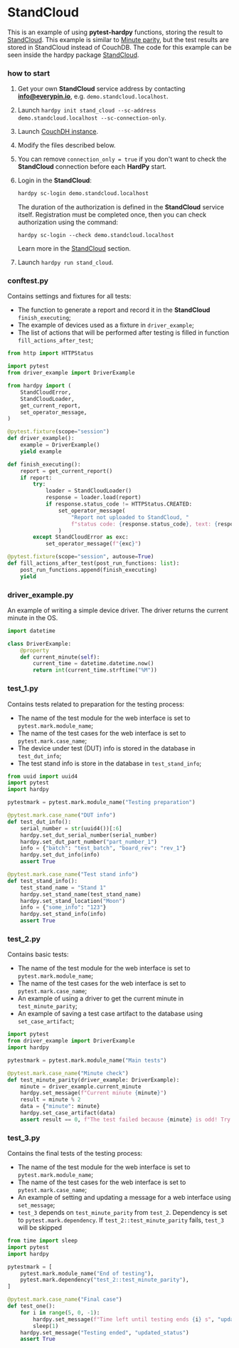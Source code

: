 # StandCloud

This is an example of using **pytest-hardpy** functions, storing
the result to [StandCloud](./../documentation/stand_cloud.md).
This example is similar to [Minute parity](./minute_parity.md),
but the test results are stored in StandCloud instead of CouchDB.
The code for this example can be seen inside the hardpy package
[StandCloud](https://github.com/everypinio/hardpy/tree/main/examples/stand_cloud).


### how to start

1. Get your own **StandCloud** service address by contacting **info@everypin.io**, e.g. `demo.standcloud.localhost`.
2. Launch `hardpy init stand_cloud --sc-address demo.standcloud.localhost --sc-connection-only`.
3. Launch [CouchDH instance](../documentation/database.md#couchdb-instance).
4. Modify the files described below.
5. You can remove `connection_only = true` if you don't want to check the
    **StandCloud** connection before each **HardPy** start.
6. Login in the **StandCloud**:
    ```bash
    hardpy sc-login demo.standcloud.localhost
    ```

    The duration of the authorization is defined in the **StandCloud** service itself.
    Registration must be completed once, then you can check authorization
    using the command:
    ```
    hardpy sc-login --check demo.standcloud.localhost
    ```

    Learn more in the [StandCloud](./../documentation/stand_cloud.md) section.


7. Launch `hardpy run stand_cloud`.

### conftest.py

Contains settings and fixtures for all tests:

- The function to generate a report and record it in the **StandCloud** `finish_executing`;
- The example of devices used as a fixture in `driver_example`;
- The list of actions that will be performed after testing is filled in function `fill_actions_after_test`;

```python
from http import HTTPStatus

import pytest
from driver_example import DriverExample

from hardpy import (
    StandCloudError,
    StandCloudLoader,
    get_current_report,
    set_operator_message,
)

@pytest.fixture(scope="session")
def driver_example():
    example = DriverExample()
    yield example

def finish_executing():
    report = get_current_report()
    if report:
        try:
            loader = StandCloudLoader()
            response = loader.load(report)
            if response.status_code != HTTPStatus.CREATED:
                set_operator_message(
                    "Report not uploaded to StandCloud, "
                    f"status code: {response.status_code}, text: {response.text}",
                )
        except StandCloudError as exc:
            set_operator_message(f"{exc}")

@pytest.fixture(scope="session", autouse=True)
def fill_actions_after_test(post_run_functions: list):
    post_run_functions.append(finish_executing)
    yield
```

### driver_example.py

An example of writing a simple device driver.
The driver returns the current minute in the OS.

```python
import datetime

class DriverExample:
    @property
    def current_minute(self):
        current_time = datetime.datetime.now()
        return int(current_time.strftime("%M"))
```

### test_1.py

Contains tests related to preparation for the testing process:

- The name of the test module for the web interface is set to `pytest.mark.module_name`;
- The name of the test cases for the web interface is set to `pytest.mark.case_name`;
- The device under test (DUT) info is stored in the database in `test_dut_info`;
- The test stand info is store in the database in `test_stand_info`;

```python
from uuid import uuid4
import pytest
import hardpy

pytestmark = pytest.mark.module_name("Testing preparation")

@pytest.mark.case_name("DUT info")
def test_dut_info():
    serial_number = str(uuid4())[:6]
    hardpy.set_dut_serial_number(serial_number)
    hardpy.set_dut_part_number("part_number_1")
    info = {"batch": "test_batch", "board_rev": "rev_1"}
    hardpy.set_dut_info(info)
    assert True

@pytest.mark.case_name("Test stand info")
def test_stand_info():
    test_stand_name = "Stand 1"
    hardpy.set_stand_name(test_stand_name)
    hardpy.set_stand_location("Moon")
    info = {"some_info": "123"}
    hardpy.set_stand_info(info)
    assert True
```

### test_2.py

Contains basic tests:

- The name of the test module for the web interface is set to `pytest.mark.module_name`;
- The name of the test cases for the web interface is set to `pytest.mark.case_name`;
- An example of using a driver to get the current minute in `test_minute_parity`;
- An example of saving a test case artifact to the database using `set_case_artifact`;

```python
import pytest
from driver_example import DriverExample
import hardpy

pytestmark = pytest.mark.module_name("Main tests")

@pytest.mark.case_name("Minute check")
def test_minute_parity(driver_example: DriverExample):
    minute = driver_example.current_minute
    hardpy.set_message(f"Current minute {minute}")
    result = minute % 2
    data = {"minute": minute}
    hardpy.set_case_artifact(data)
    assert result == 0, f"The test failed because {minute} is odd! Try again!"
```

### test_3.py

Contains the final tests of the testing process:

- The name of the test module for the web interface is set to `pytest.mark.module_name`;
- The name of the test cases for the web interface is set to `pytest.mark.case_name`;
- An example of setting and updating a message for a web interface using `set_message`;
- `test_3` depends on `test_minute_parity` from `test_2`.
Dependency is set to `pytest.mark.dependency`.
If `test_2::test_minute_parity` fails, `test_3` will be skipped

```python
from time import sleep
import pytest
import hardpy

pytestmark = [
    pytest.mark.module_name("End of testing"),
    pytest.mark.dependency("test_2::test_minute_parity"),
]

@pytest.mark.case_name("Final case")
def test_one():
    for i in range(5, 0, -1):
        hardpy.set_message(f"Time left until testing ends {i} s", "updated_status")
        sleep(1)
    hardpy.set_message("Testing ended", "updated_status")
    assert True
```

